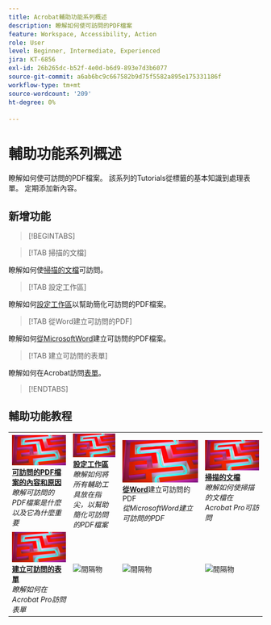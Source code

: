 ```yaml
---
title: Acrobat輔助功能系列概述
description: 瞭解如何使可訪問的PDF檔案
feature: Workspace, Accessibility, Action
role: User
level: Beginner, Intermediate, Experienced
jira: KT-6856
exl-id: 26b265dc-b52f-4e0d-b6d9-893e7d3b6077
source-git-commit: a6ab6bc9c667582b9d75f5582a895e175331186f
workflow-type: tm+mt
source-wordcount: '209'
ht-degree: 0%

---
```


# 輔助功能系列概述

瞭解如何使可訪問的PDF檔案。 該系列的Tutorials從標籤的基本知識到處理表單。 定期添加新內容。

## 新增功能

>[!BEGINTABS]

>[!TAB 掃描的文檔]

瞭解如何使[掃描的文檔](scanned-documents.md)可訪問。

>[!TAB 設定工作區]

瞭解如何[設定工作區](set-up-workspace.md)以幫助簡化可訪問的PDF檔案。

>[!TAB 從Word建立可訪問的PDF]

瞭解如何[從MicrosoftWord](create-accessible-from-word.md)建立可訪問的PDF檔案。

>[!TAB 建立可訪問的表單]

瞭解如何在Acrobat訪問[表單](create-accessible-forms.md)。

>[!ENDTABS]

## 輔助功能教程

<table style="table-layout:fixed">
<tr>
  <td>
    <a href="what-why-accessible-pdf.md">
      <img alt="可訪問的PDF檔案的內容和原因" src="../assets/accessibility-series-2025.png" />
    </a>
    <div>
    <a href="what-why-accessible-pdf.md"><strong>可訪問的PDF檔案的內容和原因</strong></a>
    </div>
    <em>瞭解可訪問的PDF檔案是什麼以及它為什麼重要</em>
    <br>
  </td>
  <td>
    <a href="set-up-workspace.md">
      <img alt="設定工作區" src="../assets/accessibility-series-2025.png" />
    </a>
    <div>
    <a href="set-up-workspace.md"><strong>設定工作區</strong></a>
    </div>
    <em>瞭解如何將所有輔助工具放在指尖，以幫助簡化可訪問的PDF檔案</em>
    <br>
  </td>
  <td>
    <a href="create-accessible-from-word.md">
      <img alt="從Word建立可訪問的PDF" src="../assets/accessibility-series-2025.png" />
    </a>
    <div>
    <a href="create-accessible-from-word.md"><strong>從Word</strong></a>建立可訪問的PDF
    </div>
    <em>從MicrosoftWord建立可訪問的PDF</em>
    <br>
  </td>
  <td>
    <a href="scanned-documents.md">
      <img alt="掃描的文檔" src="../assets/accessibility-series-2025.png" />
    </a>
    <div>
    <a href="scanned-documents.md"><strong>掃描的文檔</strong></a>
    </div>
    <em>瞭解如何使掃描的文檔在Acrobat Pro可訪問</em>
    <br>
  </td>
</tr>
<tr>
  <td>
    <a href="create-accessible-forms.md">
      <img alt="建立可訪問的表單" src="../assets/accessibility-series-2025.png" />
    </a>
    <div>
    <a href="create-accessible-forms.md"><strong>建立可訪問的表單</strong></a>
    </div>
    <em>瞭解如何在Acrobat Pro訪問表單</em>
    <br>
  </td>
  <td>
        <img alt="間隔物" src="../assets/Grayspacer.png" />
        <div>
        <br>
  </td>
  <td>
        <img alt="間隔物" src="../assets/Grayspacer.png" />
        <div>
        <br>
  </td>
  <td>
        <img alt="間隔物" src="../assets/Grayspacer.png" />
        <div>
        <br>
  </td>
</tr>
</table>
